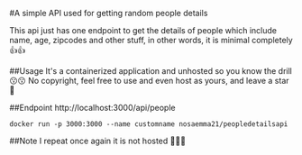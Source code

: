 #A simple API used for getting random people details

This api just has one endpoint to get the details of people which include name, age, zipcodes and other stuff, in other words, it is minimal completely 👍👍

##Usage
It's a containerized application and unhosted so you know the drill😗😗
No copyright, feel free to use and even host as yours, and leave a star 💓

##Endpoint
http://localhost:3000/api/people

```
docker run -p 3000:3000 --name customname nosaemma21/peopledetailsapi
```

##Note
I repeat once again it is not hosted 📢📢📢
